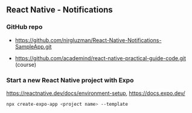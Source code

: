 ## React Native - Notifications

### GitHub repo

- https://github.com/nirgluzman/React-Native-Notifications-SampleApp.git

- https://github.com/academind/react-native-practical-guide-code.git (course)

### Start a new React Native project with Expo

https://reactnative.dev/docs/environment-setup, https://docs.expo.dev/

```bash
npx create-expo-app <project name> --template
```
